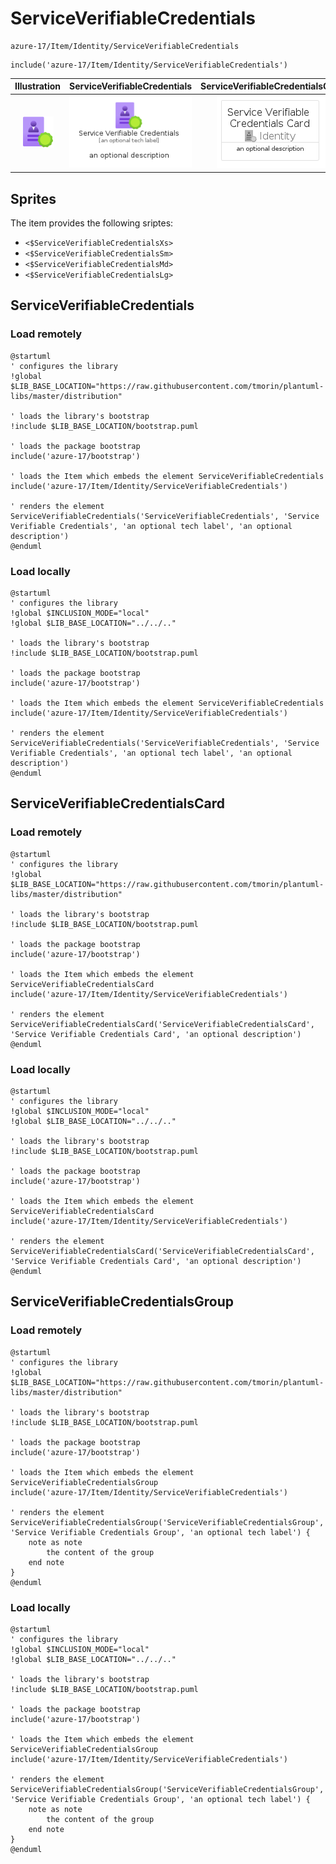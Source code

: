 # ServiceVerifiableCredentials


```text
azure-17/Item/Identity/ServiceVerifiableCredentials
```

```text
include('azure-17/Item/Identity/ServiceVerifiableCredentials')
```



| Illustration | ServiceVerifiableCredentials | ServiceVerifiableCredentialsCard | ServiceVerifiableCredentialsGroup |
| :---: | :---: | :---: | :---: |
| ![illustration for Illustration](../../../azure-17/Item/Identity/ServiceVerifiableCredentials.png) | ![illustration for ServiceVerifiableCredentials](../../../azure-17/Item/Identity/ServiceVerifiableCredentials.Local.png) | ![illustration for ServiceVerifiableCredentialsCard](../../../azure-17/Item/Identity/ServiceVerifiableCredentialsCard.Local.png) | ![illustration for ServiceVerifiableCredentialsGroup](../../../azure-17/Item/Identity/ServiceVerifiableCredentialsGroup.Local.png) |



## Sprites
The item provides the following sriptes:

- `<$ServiceVerifiableCredentialsXs>`
- `<$ServiceVerifiableCredentialsSm>`
- `<$ServiceVerifiableCredentialsMd>`
- `<$ServiceVerifiableCredentialsLg>`





## ServiceVerifiableCredentials

### Load remotely
```plantuml
@startuml
' configures the library
!global $LIB_BASE_LOCATION="https://raw.githubusercontent.com/tmorin/plantuml-libs/master/distribution"

' loads the library's bootstrap
!include $LIB_BASE_LOCATION/bootstrap.puml

' loads the package bootstrap
include('azure-17/bootstrap')

' loads the Item which embeds the element ServiceVerifiableCredentials
include('azure-17/Item/Identity/ServiceVerifiableCredentials')

' renders the element
ServiceVerifiableCredentials('ServiceVerifiableCredentials', 'Service Verifiable Credentials', 'an optional tech label', 'an optional description')
@enduml
```

### Load locally
```plantuml
@startuml
' configures the library
!global $INCLUSION_MODE="local"
!global $LIB_BASE_LOCATION="../../.."

' loads the library's bootstrap
!include $LIB_BASE_LOCATION/bootstrap.puml

' loads the package bootstrap
include('azure-17/bootstrap')

' loads the Item which embeds the element ServiceVerifiableCredentials
include('azure-17/Item/Identity/ServiceVerifiableCredentials')

' renders the element
ServiceVerifiableCredentials('ServiceVerifiableCredentials', 'Service Verifiable Credentials', 'an optional tech label', 'an optional description')
@enduml
```

## ServiceVerifiableCredentialsCard

### Load remotely
```plantuml
@startuml
' configures the library
!global $LIB_BASE_LOCATION="https://raw.githubusercontent.com/tmorin/plantuml-libs/master/distribution"

' loads the library's bootstrap
!include $LIB_BASE_LOCATION/bootstrap.puml

' loads the package bootstrap
include('azure-17/bootstrap')

' loads the Item which embeds the element ServiceVerifiableCredentialsCard
include('azure-17/Item/Identity/ServiceVerifiableCredentials')

' renders the element
ServiceVerifiableCredentialsCard('ServiceVerifiableCredentialsCard', 'Service Verifiable Credentials Card', 'an optional description')
@enduml
```

### Load locally
```plantuml
@startuml
' configures the library
!global $INCLUSION_MODE="local"
!global $LIB_BASE_LOCATION="../../.."

' loads the library's bootstrap
!include $LIB_BASE_LOCATION/bootstrap.puml

' loads the package bootstrap
include('azure-17/bootstrap')

' loads the Item which embeds the element ServiceVerifiableCredentialsCard
include('azure-17/Item/Identity/ServiceVerifiableCredentials')

' renders the element
ServiceVerifiableCredentialsCard('ServiceVerifiableCredentialsCard', 'Service Verifiable Credentials Card', 'an optional description')
@enduml
```

## ServiceVerifiableCredentialsGroup

### Load remotely
```plantuml
@startuml
' configures the library
!global $LIB_BASE_LOCATION="https://raw.githubusercontent.com/tmorin/plantuml-libs/master/distribution"

' loads the library's bootstrap
!include $LIB_BASE_LOCATION/bootstrap.puml

' loads the package bootstrap
include('azure-17/bootstrap')

' loads the Item which embeds the element ServiceVerifiableCredentialsGroup
include('azure-17/Item/Identity/ServiceVerifiableCredentials')

' renders the element
ServiceVerifiableCredentialsGroup('ServiceVerifiableCredentialsGroup', 'Service Verifiable Credentials Group', 'an optional tech label') {
    note as note
        the content of the group
    end note
}
@enduml
```

### Load locally
```plantuml
@startuml
' configures the library
!global $INCLUSION_MODE="local"
!global $LIB_BASE_LOCATION="../../.."

' loads the library's bootstrap
!include $LIB_BASE_LOCATION/bootstrap.puml

' loads the package bootstrap
include('azure-17/bootstrap')

' loads the Item which embeds the element ServiceVerifiableCredentialsGroup
include('azure-17/Item/Identity/ServiceVerifiableCredentials')

' renders the element
ServiceVerifiableCredentialsGroup('ServiceVerifiableCredentialsGroup', 'Service Verifiable Credentials Group', 'an optional tech label') {
    note as note
        the content of the group
    end note
}
@enduml
```

